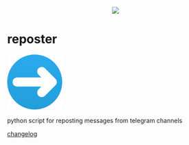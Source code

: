 <p align="center">
  <img src="https://i.imgur.com/8aQf6On.png" />
</p>

# reposter

<img src="reposter/icon.svg" width="128" height="128">

python script for reposting messages from telegram channels

[changelog](changelog.md)
